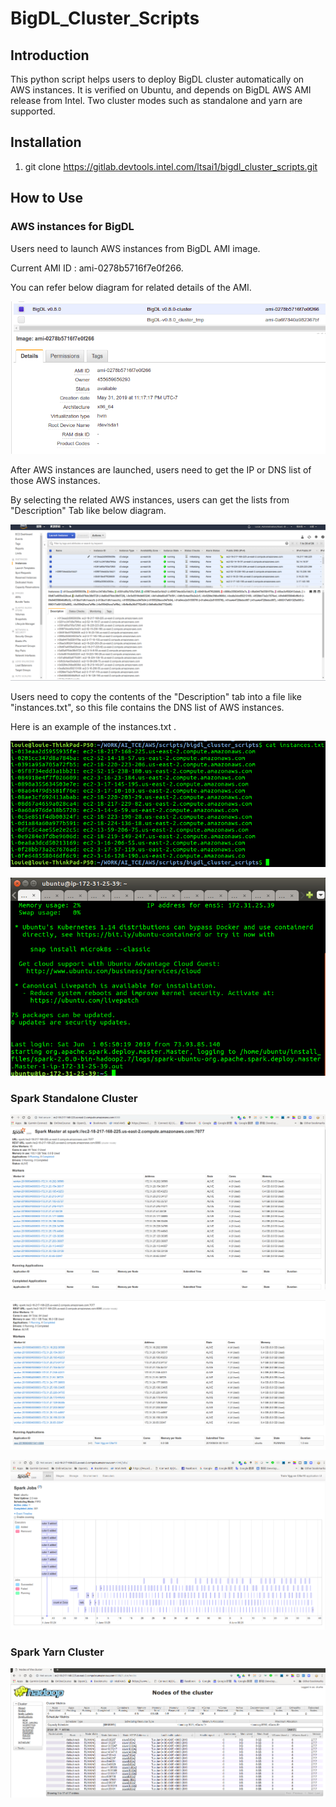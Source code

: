 # BigDL_Cluster_Scripts

## Introduction

This python script helps users to deploy BigDL cluster automatically on AWS instances.
It is verified on Ubuntu, and depends on BigDL AWS AMI release from Intel.
Two cluster modes such as standalone and yarn are supported.

## Installation

1. git clone https://gitlab.devtools.intel.com/ltsai1/bigdl_cluster_scripts.git

## How to Use


### AWS instances for BigDL 

Users need to launch AWS instances from BigDL AMI image.

Current AMI ID : ami-0278b5716f7e0f266.

You can refer below diagram for related details of the AMI.

![Selection_292](./images/Selection_292.png)



After AWS instances are launched, users need to get the IP or DNS list of those AWS instances.

By selecting the related AWS instances, users can get the lists from "Description" Tab like below diagram.

![Selection_267](./images/Selection_267.png)



Users need to copy the contents of the "Description" tab into a file like "instances.txt", so this file contains the DNS list of AWS instances. 

Here is an example of the instances.txt .

![Selection_269](./images/Selection_269.png)



![Selection_272](./images/Selection_272.png)





### Spark Standalone Cluster



![Selection_273](./images/Selection_273.png)





![Selection_276](./images/Selection_276.png)



![Selection_281](./images/Selection_281.png)

### Spark Yarn Cluster





![Selection_290](./images/Selection_290.png)